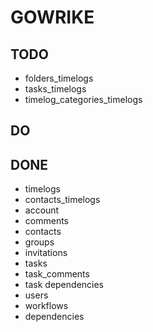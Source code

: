 # GOWRIKE

## TODO

  - folders_timelogs
  - tasks_timelogs
  - timelog_categories_timelogs
## DO

## DONE
  - timelogs
  - contacts_timelogs
  - account
  - comments
  - contacts
  - groups
  - invitations
  - tasks
  - task_comments
  - task dependencies
  - users
  - workflows
  - dependencies
